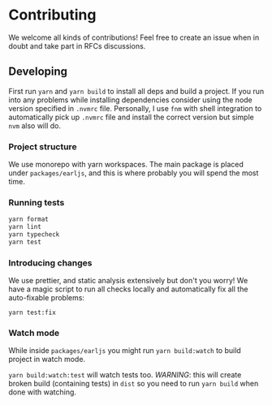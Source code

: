 # Contributing

We welcome all kinds of contributions! Feel free to create an issue when in
doubt and take part in RFCs discussions.

## Developing

First run `yarn` and `yarn build` to install all deps and build a project. If
you run into any problems while installing dependencies consider using the node
version specified in `.nvmrc` file. Personally, I use `fnm` with shell
integration to automatically pick up `.nvmrc` file and install the correct
version but simple `nvm` also will do.

### Project structure

We use monorepo with yarn workspaces. The main package is placed under
`packages/earljs`, and this is where probably you will spend the most time.

### Running tests

```sh
yarn format
yarn lint
yarn typecheck
yarn test
```

### Introducing changes

We use prettier, and static analysis extensively but don't you worry! We have a
magic script to run all checks locally and automatically fix all the
auto-fixable problems:

```
yarn test:fix
```

### Watch mode

While inside `packages/earljs` you might run `yarn build:watch` to build project
in watch mode.

`yarn build:watch:test` will watch tests too. _WARNING_: this will create broken
build (containing tests) in `dist` so you need to run `yarn build` when done
with watching.
